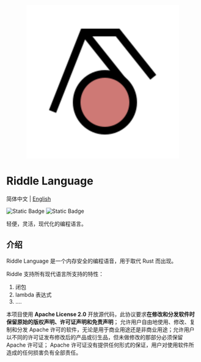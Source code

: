 <p style="text-align: center;">
  <img src="./resources/logo.svg" alt="Logo" width="400" height="400">
</p>


# Riddle Language
简体中文 | [English](./README_en.md)

![Static Badge](https://img.shields.io/badge/C%2B%2B-20-green?logo=C%2B%2B)
![Static Badge](https://img.shields.io/badge/LLVM-18.1.8-purple?logo=LLVm)

轻便，灵活，现代化的编程语言。

## 介绍
Riddle Language 是一个内存安全的编程语音，用于取代 Rust 而出现。

Riddle 支持所有现代语言所支持的特性：
1. 闭包
2. lambda 表达式
3. ....

本项目使用 **Apache License 2.0** 开放源代码，此协议要求**在修改和分发软件时保留原始的版权声明、许可证声明和免责声明**；
允许用户自由地使用、修改、复制和分发 Apache 许可的软件，无论是用于商业用途还是非商业用途；允许用户以不同的许可证发布修改后的产品或衍生品，但未做修改的那部分必须保留 Apache 许可证；
Apache 许可证没有提供任何形式的保证，用户对使用软件所造成的任何损害负有全部责任。
